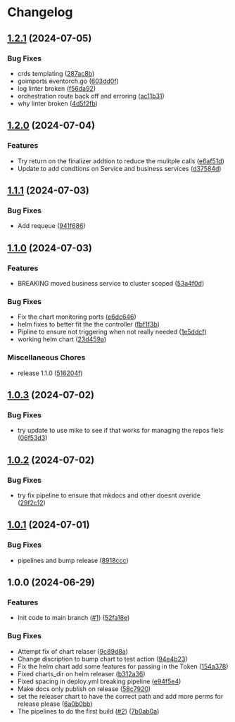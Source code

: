 # Changelog

## [1.2.1](https://github.com/mattgialelis/dutycontroller/compare/v1.2.0...v1.2.1) (2024-07-05)


### Bug Fixes

* crds templating ([287ac8b](https://github.com/mattgialelis/dutycontroller/commit/287ac8b642e1d7021be19a4627a05a61b0c341ab))
* goimports eventorch.go ([603dd0f](https://github.com/mattgialelis/dutycontroller/commit/603dd0f04f7d9ec987cc90ad8fb0b7b60d8d8aef))
* log linter broken ([f56da92](https://github.com/mattgialelis/dutycontroller/commit/f56da92a2f367a7defba81f24c26c0f996d3ec31))
* orchestration route back off and erroring ([ac11b31](https://github.com/mattgialelis/dutycontroller/commit/ac11b31b7c89cf92d21df4b32c34a4d4f582fdfe))
* why linter broken ([4d5f2fb](https://github.com/mattgialelis/dutycontroller/commit/4d5f2fb6ff06cc10c298aae87e9e5dcf526896d6))

## [1.2.0](https://github.com/mattgialelis/dutycontroller/compare/v1.1.1...v1.2.0) (2024-07-04)


### Features

* Try return on the finalizer addtion to reduce the mulitple calls ([e6af51d](https://github.com/mattgialelis/dutycontroller/commit/e6af51d0a52d895ce69b25f1d24cc587d1b3e4ff))
* Update to add condtions on Service and business services ([d37584d](https://github.com/mattgialelis/dutycontroller/commit/d37584dcdff6a6578278a82b612c515a49940baa))

## [1.1.1](https://github.com/mattgialelis/dutycontroller/compare/v1.1.0...v1.1.1) (2024-07-03)


### Bug Fixes

* Add requeue ([941f686](https://github.com/mattgialelis/dutycontroller/commit/941f6868d6012da76373966ca49d8ddb876b0678))

## [1.1.0](https://github.com/mattgialelis/dutycontroller/compare/v1.0.3...v1.1.0) (2024-07-03)


### Features

* BREAKING moved business service to cluster scoped ([53a4f0d](https://github.com/mattgialelis/dutycontroller/commit/53a4f0d6f686e542061b3d6248b8d0fbab46818e))


### Bug Fixes

* Fix the chart monitoring ports ([e6dc646](https://github.com/mattgialelis/dutycontroller/commit/e6dc64696b1ceea47b2211e38af23dfd9cd84287))
* helm fixes to better fit the the controller ([fbf1f3b](https://github.com/mattgialelis/dutycontroller/commit/fbf1f3bea701cb65d143cec7a612076036a7c396))
* Pipline to ensure not triggering when not really needed ([1e5ddcf](https://github.com/mattgialelis/dutycontroller/commit/1e5ddcfa7023c6309a416c03c48ccb7995dfa41a))
* working helm chart ([23d459a](https://github.com/mattgialelis/dutycontroller/commit/23d459a6d171c576692c86a187fb1ef2f42f90af))


### Miscellaneous Chores

* release 1.1.0 ([516204f](https://github.com/mattgialelis/dutycontroller/commit/516204fce52015265d01d2e5dbbe37d08dc8f134))

## [1.0.3](https://github.com/mattgialelis/dutycontroller/compare/v1.0.2...v1.0.3) (2024-07-02)


### Bug Fixes

* try update to use mike to see if that works for managing the repos fiels ([06f53d3](https://github.com/mattgialelis/dutycontroller/commit/06f53d3d370fc6b45763018304e591d0ec7282f2))

## [1.0.2](https://github.com/mattgialelis/dutycontroller/compare/v1.0.1...v1.0.2) (2024-07-02)


### Bug Fixes

* try fix pipeline to ensure that mkdocs and other doesnt overide ([29f2c12](https://github.com/mattgialelis/dutycontroller/commit/29f2c12d67bc97eabdcbfb35537328e9b1748442))

## [1.0.1](https://github.com/mattgialelis/dutycontroller/compare/v1.0.0...v1.0.1) (2024-07-01)


### Bug Fixes

* pipelines and bump release ([8918ccc](https://github.com/mattgialelis/dutycontroller/commit/8918ccc8ece528bc6de42783aaae5a0bd08c87c2))

## 1.0.0 (2024-06-29)


### Features

* Init code to main branch ([#1](https://github.com/mattgialelis/dutycontroller/issues/1)) ([52fa18e](https://github.com/mattgialelis/dutycontroller/commit/52fa18e95f309cb0406358f686484dfdaa55880a))


### Bug Fixes

* Attempt fix of chart relaser ([9c89d8a](https://github.com/mattgialelis/dutycontroller/commit/9c89d8a674a48a2c6e4ded1e1c354ffb6bb7cc46))
* Change discription to bump chart to test action ([94e4b23](https://github.com/mattgialelis/dutycontroller/commit/94e4b2302000c413218c418fe9f8babbccc14245))
* Fix the helm chart add some features for passing in the Token ([154a378](https://github.com/mattgialelis/dutycontroller/commit/154a3786d344938c957e1476a0c60a7ba4890360))
* Fixed charts_dir on helm releaser ([b312a36](https://github.com/mattgialelis/dutycontroller/commit/b312a364a08059a233b2f5c008ed4cdaf0660173))
* Fixed spacing in deploy.yml breaking pipeline ([e94f5e4](https://github.com/mattgialelis/dutycontroller/commit/e94f5e44f45669694cb1e426cbcd4af8dfa56d5e))
* Make docs only publish on release ([58c7920](https://github.com/mattgialelis/dutycontroller/commit/58c792036038af9ea473cb5c40100b60fd7763d5))
* set the releaser chart to have the correct path and add more perms for release please ([6a0b0bb](https://github.com/mattgialelis/dutycontroller/commit/6a0b0bb268f4ac3962e3707df7339684be7ab619))
* The pipelines to do the first build ([#2](https://github.com/mattgialelis/dutycontroller/issues/2)) ([7b0ab0a](https://github.com/mattgialelis/dutycontroller/commit/7b0ab0ad984712a8273406931a3f595684f65f5c))
